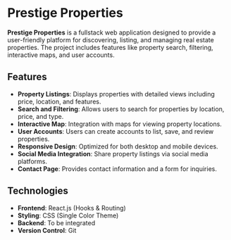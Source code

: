 # Prestige Properties

**Prestige Properties** is a fullstack web application designed to provide a user-friendly platform for discovering, listing, and managing real estate properties. The project includes features like property search, filtering, interactive maps, and user accounts.

## Features

- **Property Listings**: Displays properties with detailed views including price, location, and features.
- **Search and Filtering**: Allows users to search for properties by location, price, and type.
- **Interactive Map**: Integration with maps for viewing property locations.
- **User Accounts**: Users can create accounts to list, save, and review properties.
- **Responsive Design**: Optimized for both desktop and mobile devices.
- **Social Media Integration**: Share property listings via social media platforms.
- **Contact Page**: Provides contact information and a form for inquiries.

## Technologies

- **Frontend**: React.js (Hooks & Routing)
- **Styling**: CSS (Single Color Theme)
- **Backend**: To be integrated
- **Version Control**: Git

